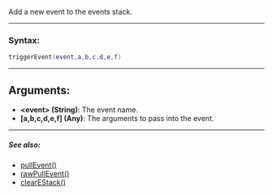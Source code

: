 Add a new event to the events stack.

---

### Syntax:
```lua
triggerEvent(event,a,b,c,d,e,f)
```

---

## Arguments:

* **<event\> (String)**: The event name.
* **[a,b,c,d,e,f] (Any)**: The arguments to pass into the event.

---

##### See also:

* [pullEvent()](pullEvent.md)
* [rawPullEvent()](rawPullEvent.md)
* [clearEStack()](clearEStack.md)